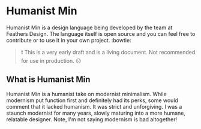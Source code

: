# Humanist Min
Humanist Min is a design language being developed by the team at Feathers Design. The language itself is open source and you can feel free to contribute or to use it in your own project. :bowtie:

> :exclamation: This is a very early draft and is a living document. Not recommended for use in production. :confused:

## What is Humanist Min
Humanist Min is a humanist take on modernist minimalism. While modernism put function first and definitely had its perks, some would comment that it lacked humanism. It was strict and unforgiving. I was a staunch modernist for many years, slowly maturing into a more humane, relatable designer. Note, I'm not saying modernism is bad altogether!
